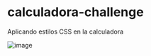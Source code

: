 # calculadora-challenge

Aplicando estilos CSS en la calculadora

![image](https://user-images.githubusercontent.com/108826210/234755971-196d4788-e36b-45ce-a513-62c26c92163f.png)

